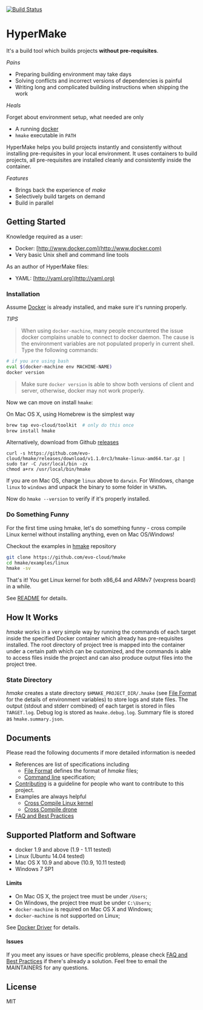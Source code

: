 [![Build Status](https://travis-ci.org/evo-cloud/hmake.svg?branch=master)](https://travis-ci.org/evo-cloud/hmake)

# HyperMake

It's a build tool which builds projects **without pre-requisites**.

_Pains_

- Preparing building environment may take days
- Solving conflicts and incorrect versions of dependencies is painful
- Writing long and complicated building instructions when shipping the work

_Heals_

Forget about environment setup, what needed are only

- A running [docker](https://www.docker.com)
- `hmake` executable in `PATH`

HyperMake helps you build projects instantly and consistently without installing
pre-requisites in your local environment.
It uses containers to build projects, all pre-requisites are installed cleanly
and consistently inside the container.

_Features_

- Brings back the experience of _make_
- Selectively build targets on demand
- Build in parallel

## Getting Started

Knowledge required as a user:

- Docker: [http://www.docker.com](http://www.docker.com)
- Very basic Unix shell and command line tools

As an author of HyperMake files:

- YAML: [http://yaml.org](http://yaml.org)

### Installation

Assume [Docker](http://www.docker.com) is already installed, and make sure it's
running properly.

_TIPS_

> When using `docker-machine`, many people encountered the issue docker complains
> unable to connect to docker daemon. The cause is the environment variables are
> not populated properly in current shell. Type the following commands:
>
```sh
# if you are using bash
eval $(docker-machine env MACHINE-NAME)
docker version
```
>
>Make sure `docker version` is able to show both versions of client and server,
>otherwise, docker may not work properly.

Now we can move on install `hmake`:

On Mac OS X, using Homebrew is the simplest way

```sh
brew tap evo-cloud/toolkit  # only do this once
brew install hmake
```

Alternatively, download from Github [releases](https://github.com/evo-cloud/hmake/releases)

```
curl -s https://github.com/evo-cloud/hmake/releases/download/v1.1.0rc3/hmake-linux-amd64.tar.gz | sudo tar -C /usr/local/bin -zx
chmod a+rx /usr/local/bin/hmake
```

If you are on Mac OS, change `linux` above to `darwin`.
For Windows, change `linux` to `windows` and unpack the binary to some folder in
`%PATH%`.

Now do `hmake --version` to verify if it's properly installed.

### Do Something Funny

For the first time using hmake, let's do something funny - cross compile Linux
kernel without installing anything, even on Mac OS/Windows!

Checkout the examples in [hmake](https://github.com/evo-cloud/hmake) repository

```sh
git clone https://github.com/evo-cloud/hmake
cd hmake/examples/linux
hmake -sv
```

That's it! You get Linux kernel for both x86_64 and ARMv7 (vexpress board) in
a while.

See [README](examples/linux/README.md) for details.

## How It Works

_hmake_ works in a very simple way by running the commands of each target inside
the specified Docker container which already has pre-requisites installed.
The root directory of project tree is mapped into the container under a certain
path which can be customized, and the commands is able to access files inside
the project and can also produce output files into the project tree.

### State Directory

_hmake_ creates a state directory `$HMAKE_PROJECT_DIR/.hmake`
(see [File Format](docs/FileFormat.md) for the details of environment variables)
to store logs and state files.
The output (stdout and stderr combined) of each target is stored in files `TARGET.log`.
Debug log is stored as `hmake.debug.log`.
Summary file is stored as `hmake.summary.json`.

## Documents

Please read the following documents if more detailed information is needed

- References are list of specifications including
  - [File Format](docs/FileFormat.md) defines the format of _hmake_ files;
  - [Command line](docs/CommandLine.md) specification;
- [Contributing](docs/Contribute.md) is a guideline for people who want to
  contribute to this project.
- Examples are always helpful
  - [Cross Compile Linux kernel](examples/linux/README.md)
  - [Cross Compile drone](examples/drone/README.md)
- [FAQ and Best Practices](docs/FAQ.md)

## Supported Platform and Software

- docker 1.9 and above (1.9 - 1.11 tested)
- Linux (Ubuntu 14.04 tested)
- Mac OS X 10.9 and above (10.9, 10.11 tested)
- Windows 7 SP1

#### Limits

- On Mac OS X, the project tree must be under `/Users`;
- On Windows, the project tree must be under `C:\Users`;
- `docker-machine` is required on Mac OS X and Windows;
- `docker-machine` is not supported on Linux;

See [Docker Driver](docs/DockerDriver.md) for details.

#### Issues

If you meet any issues or have specific problems, please check
[FAQ and Best Practices](docs/FAQ.md) if there's already a solution.
Feel free to email the MAINTAINERS for any questions.

## License

MIT
